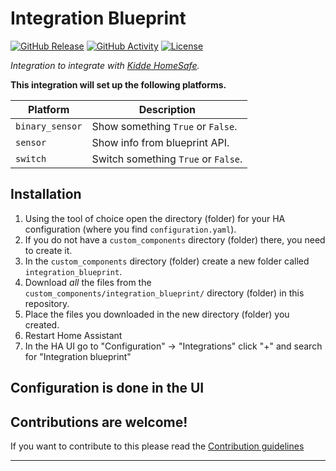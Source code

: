# Integration Blueprint

[![GitHub Release][releases-shield]][releases]
[![GitHub Activity][commits-shield]][commits]
[![License][license-shield]](LICENSE)

_Integration to integrate with [Kidde HomeSafe][kidde_homesafe]._

**This integration will set up the following platforms.**

Platform | Description
-- | --
`binary_sensor` | Show something `True` or `False`.
`sensor` | Show info from blueprint API.
`switch` | Switch something `True` or `False`.

## Installation

1. Using the tool of choice open the directory (folder) for your HA configuration (where you find `configuration.yaml`).
1. If you do not have a `custom_components` directory (folder) there, you need to create it.
1. In the `custom_components` directory (folder) create a new folder called `integration_blueprint`.
1. Download _all_ the files from the `custom_components/integration_blueprint/` directory (folder) in this repository.
1. Place the files you downloaded in the new directory (folder) you created.
1. Restart Home Assistant
1. In the HA UI go to "Configuration" -> "Integrations" click "+" and search for "Integration blueprint"

## Configuration is done in the UI

<!---->

## Contributions are welcome!

If you want to contribute to this please read the [Contribution guidelines](CONTRIBUTING.md)

***

[kidde_homesafe]: https://github.com/865charlesw/kidde-homesafe
[commits-shield]: https://img.shields.io/github/commit-activity/y/865charlesw/kidde-homesafe.svg?style=for-the-badge
[commits]: https://github.com/865charlesw/kidde-homesafe/commits/main
[license-shield]: https://img.shields.io/github/license/865charlesw/kidde-homesafe.svg?style=for-the-badge
[releases-shield]: https://img.shields.io/github/release/865charlesw/kidde-homesafe.svg?style=for-the-badge
[releases]: https://github.com/865charlesw/kidde-homesafe/releases
